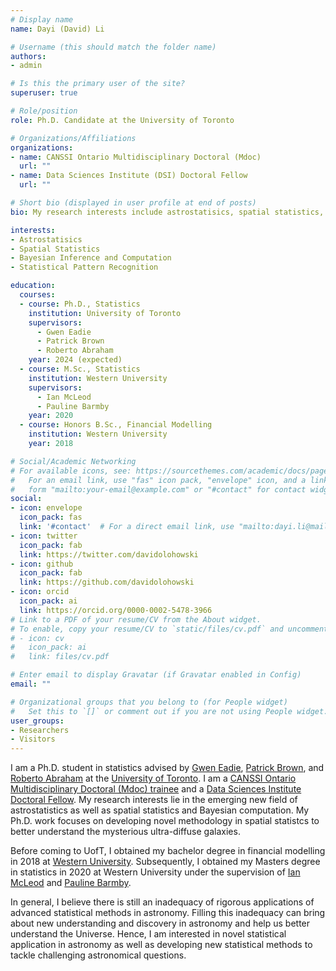 ```yaml
---
# Display name
name: Dayi (David) Li

# Username (this should match the folder name)
authors:
- admin

# Is this the primary user of the site?
superuser: true

# Role/position
role: Ph.D. Candidate at the University of Toronto

# Organizations/Affiliations
organizations:
- name: CANSSI Ontario Multidisciplinary Doctoral (Mdoc)
  url: ""
- name: Data Sciences Institute (DSI) Doctoral Fellow
  url: ""

# Short bio (displayed in user profile at end of posts)
bio: My research interests include astrostatisics, spatial statistics, Markov chain Monte Carlo, Bayesian inference/computation.

interests:
- Astrostatisics
- Spatial Statistics
- Bayesian Inference and Computation
- Statistical Pattern Recognition

education:
  courses:
  - course: Ph.D., Statistics
    institution: University of Toronto
    supervisors: 
      - Gwen Eadie 
      - Patrick Brown
      - Roberto Abraham
    year: 2024 (expected)
  - course: M.Sc., Statistics
    institution: Western University
    supervisors: 
      - Ian McLeod
      - Pauline Barmby
    year: 2020
  - course: Honors B.Sc., Financial Modelling
    institution: Western University
    year: 2018

# Social/Academic Networking
# For available icons, see: https://sourcethemes.com/academic/docs/page-builder/#icons
#   For an email link, use "fas" icon pack, "envelope" icon, and a link in the
#   form "mailto:your-email@example.com" or "#contact" for contact widget.
social:
- icon: envelope
  icon_pack: fas
  link: '#contact'  # For a direct email link, use "mailto:dayi.li@mail.utoronto.ca".
- icon: twitter
  icon_pack: fab
  link: https://twitter.com/davidolohowski
- icon: github
  icon_pack: fab
  link: https://github.com/davidolohowski
- icon: orcid
  icon_pack: ai
  link: https://orcid.org/0000-0002-5478-3966
# Link to a PDF of your resume/CV from the About widget.
# To enable, copy your resume/CV to `static/files/cv.pdf` and uncomment the lines below.
# - icon: cv
#   icon_pack: ai
#   link: files/cv.pdf

# Enter email to display Gravatar (if Gravatar enabled in Config)
email: ""

# Organizational groups that you belong to (for People widget)
#   Set this to `[]` or comment out if you are not using People widget.
user_groups:
- Researchers
- Visitors
---
```



I am a Ph.D. student in statistics advised by <a href="https://www.astro.utoronto.ca/~eadie/intro.html" target="_blank">Gwen Eadie</a>, <a href="http://pbrown.ca/" target="_blank">Patrick Brown</a>,  and <a href="http://www.astro.utoronto.ca/~abraham/Web/Welcome.html" target="_blank">Roberto Abraham</a> at the <a href="https://www.utoronto.ca/" target="_blank">University of Toronto</a>. I am a <a href="https://canssiontario.utoronto.ca/?page_id=1091" target="_blank">CANSSI Ontario Multidisciplinary Doctoral (Mdoc) trainee</a> and a <a href="https://datasciences.utoronto.ca/doctoral-student-fellowship/" target="_blank">Data Sciences Institute Doctoral Fellow</a>. My research interests lie in the emerging new field of astrostatistics as well as spatial statistics and Bayesian computation. My Ph.D. work focuses on developing novel methodology in spatial statistcs to better understand the mysterious ultra-diffuse galaxies.

Before coming to UofT, I obtained my bachelor degree in financial modelling in 2018 at <a href="https://www.uwo.ca/" target="_blank">Western University</a>. Subsequently, I obtained my Masters degree in statistics in 2020 at Western University under the supervision of <a href="http://fisher.stats.uwo.ca/faculty/aim/" target="_blank">Ian McLeod</a> and <a href="http://www.physics.uwo.ca/people/faculty_web_pages/barmby.html" target="_blank">Pauline Barmby</a>.

In general, I believe there is still an inadequacy of rigorous applications of advanced statistical methods in astronomy. Filling this inadequacy can bring about new understanding and discovery in astronomy and help us better understand the Universe. Hence, I am interested in novel statistical application in astronomy as well as developing new statistical methods to tackle challenging astronomical questions.

